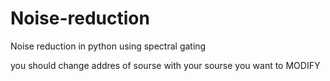 # Noise-reduction
Noise reduction in python using spectral gating

you should change addres of sourse with your sourse you want to MODIFY
